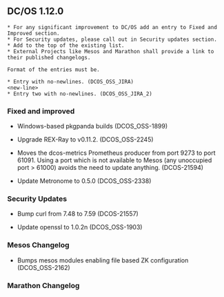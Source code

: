 ## DC/OS 1.12.0

```
* For any significant improvement to DC/OS add an entry to Fixed and Improved section.
* For Security updates, please call out in Security updates section.
* Add to the top of the existing list.
* External Projects like Mesos and Marathon shall provide a link to their published changelogs.

Format of the entries must be.

* Entry with no-newlines. (DCOS_OSS_JIRA)
<new-line>
* Entry two with no-newlines. (DCOS_OSS_JIRA_2)
```


### Fixed and improved

* Windows-based pkgpanda builds (DCOS_OSS-1899)

* Upgrade REX-Ray to v0.11.2. (DCOS_OSS-2245)

* Moves the dcos-metrics Prometheus producer from port 9273 to port 61091. Using a port which is not available to Mesos (any unoccupied port > 61000) avoids the need to update anything. (DCOS-21594)

* Update Metronome to 0.5.0 (DCOS_OSS-2338)

### Security Updates

* Bump curl from 7.48 to 7.59 (DCOS-21557)

* Update openssl to 1.0.2n (DCOS_OSS-1903)

### Mesos Changelog

* Bumps mesos modules enabling file based ZK configuration (DCOS_OSS-2162)

### Marathon Changelog




